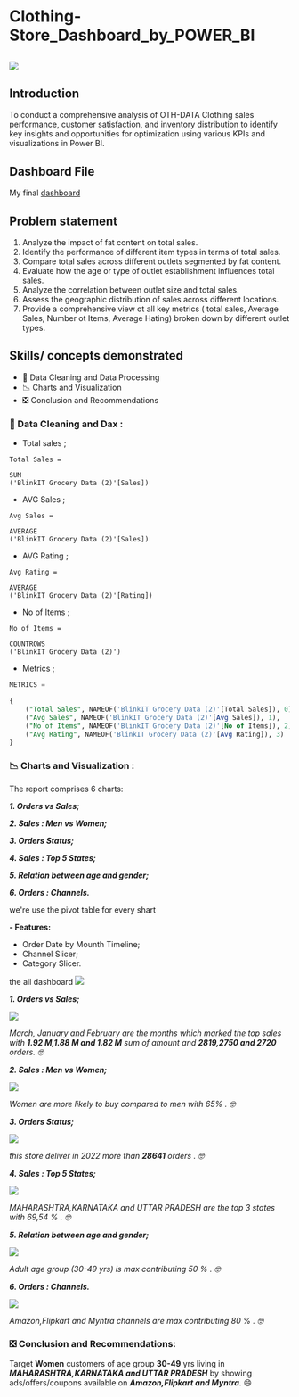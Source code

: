 # Clothing-Store_Dashboard_by_POWER_BI

![](https://github.com/Othmane-data/Clothing-Store_Dashboard_by_POWER_BI/blob/main/MY-OTH-DATA.pbix)
---
## Introduction

To conduct a comprehensive analysis of OTH-DATA Clothing sales performance, customer satisfaction, and inventory distribution to identify key insights and opportunities for optimization using various KPIs and visualizations in Power BI.

## Dashboard File

My final [dashboard](OTH-DATA.pdf)

## Problem statement

1. Analyze the impact of fat content on total sales.
2. Identify the performance of different item types in terms of total sales.
3. Compare total sales across different outlets segmented by fat content.
4. Evaluate how the age or type of outlet establishment influences total sales.
5. Analyze the correlation between outlet size and total sales. 
6. Assess the geographic distribution of sales across different locations. 
7. Provide a comprehensive view ot all key metrics ( total sales, Average Sales, Number ot Items, Average Hating) broken down by different outlet types. 

## Skills/ concepts demonstrated

- 🧮 Data Cleaning and Data Processing
- 📉 Charts and Visualization
- ❎ Conclusion and Recommendations

### 🧮 Data Cleaning and Dax :

- Total sales ;
```
Total Sales =

SUM
('BlinkIT Grocery Data (2)'[Sales])
```


- AVG Sales ;
```
Avg Sales =

AVERAGE
('BlinkIT Grocery Data (2)'[Sales])
```

- AVG Rating ;
```
Avg Rating =

AVERAGE
('BlinkIT Grocery Data (2)'[Rating])
```

- No of Items ;
```
No of Items =

COUNTROWS
('BlinkIT Grocery Data (2)')
```

- Metrics ;
```sql
METRICS =

{
    ("Total Sales", NAMEOF('BlinkIT Grocery Data (2)'[Total Sales]), 0),
    ("Avg Sales", NAMEOF('BlinkIT Grocery Data (2)'[Avg Sales]), 1),
    ("No of Items", NAMEOF('BlinkIT Grocery Data (2)'[No of Items]), 2),
    ("Avg Rating", NAMEOF('BlinkIT Grocery Data (2)'[Avg Rating]), 3)
}

```
### 📉 Charts and Visualization :

The report comprises 6 charts:

___1. Orders vs Sales;___

___2. Sales : Men vs Women;___

___3. Orders Status;___

___4. Sales : Top 5 States;___

___5. Relation between age and gender;___

___6. Orders : Channels.___

we're use the pivot table for every shart

__- Features:__
- Order Date by Mounth Timeline;
- Channel Slicer;
- Category Slicer.

 the all dashboard ![](-)

___1. Orders vs Sales;___

![](-)

_March, January and February are the months which marked the top sales with ___1.92 M,1.88 M and 1.82 M___ sum of amount and ___2819,2750 and 2720___ orders. 🤓_

___2. Sales : Men vs Women;___

![](-)

_Women are more likely to buy compared to men with 65% . 🤓_

___3. Orders Status;___

![](-)

_this store deliver in 2022 more than ___28641___ orders . 🤓_

___4. Sales : Top 5 States;___

![](-)

_MAHARASHTRA,KARNATAKA and UTTAR PRADESH are the top 3 states with 69,54 % . 🤓_

___5. Relation between age and gender;___

![](-)

_Adult age group (30-49 yrs) is max contributing 50 %  . 🤓_

___6. Orders : Channels.___

![](-)

_Amazon,Flipkart and Myntra channels are max contributing 80 % . 🤓_

### ❎ Conclusion and Recommendations:

Target __Women__ customers of age group __30-49__ yrs living in ___MAHARASHTRA,KARNATAKA and UTTAR PRADESH___ by showing ads/offers/coupons available on ___Amazon,Flipkart and Myntra___. 😄

